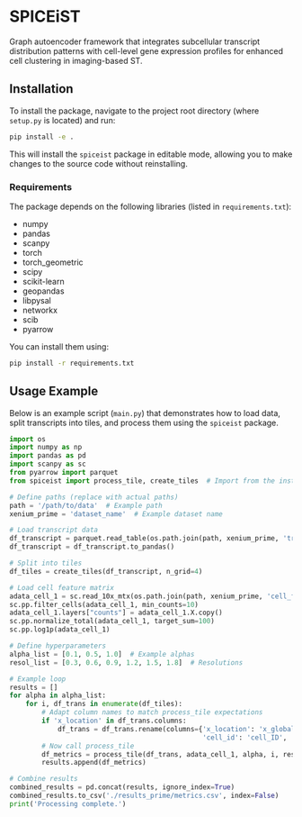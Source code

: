 # SPICEiST

Graph autoencoder framework that integrates subcellular transcript distribution patterns with cell-level gene expression profiles for enhanced cell clustering in imaging-based ST.

## Installation

To install the package, navigate to the project root directory (where `setup.py` is located) and run:

```bash
pip install -e .
```

This will install the `spiceist` package in editable mode, allowing you to make changes to the source code without reinstalling.

### Requirements

The package depends on the following libraries (listed in `requirements.txt`):

- numpy
- pandas
- scanpy
- torch
- torch_geometric
- scipy
- scikit-learn
- geopandas
- libpysal
- networkx
- scib
- pyarrow

You can install them using:

```bash
pip install -r requirements.txt
```

## Usage Example

Below is an example script (`main.py`) that demonstrates how to load data, split transcripts into tiles, and process them using the `spiceist` package.

```python
import os
import numpy as np
import pandas as pd
import scanpy as sc
from pyarrow import parquet
from spiceist import process_tile, create_tiles  # Import from the installed package

# Define paths (replace with actual paths)
path = '/path/to/data'  # Example path
xenium_prime = 'dataset_name'  # Example dataset name

# Load transcript data
df_transcript = parquet.read_table(os.path.join(path, xenium_prime, 'transcripts.parquet'))
df_transcript = df_transcript.to_pandas()

# Split into tiles
df_tiles = create_tiles(df_transcript, n_grid=4)

# Load cell feature matrix
adata_cell_1 = sc.read_10x_mtx(os.path.join(path, xenium_prime, 'cell_feature_matrix'))
sc.pp.filter_cells(adata_cell_1, min_counts=10)
adata_cell_1.layers["counts"] = adata_cell_1.X.copy()
sc.pp.normalize_total(adata_cell_1, target_sum=100)
sc.pp.log1p(adata_cell_1)

# Define hyperparameters
alpha_list = [0.1, 0.5, 1.0]  # Example alphas
resol_list = [0.3, 0.6, 0.9, 1.2, 1.5, 1.8]  # Resolutions

# Example loop
results = []
for alpha in alpha_list:
    for i, df_trans in enumerate(df_tiles):
        # Adapt column names to match process_tile expectations
        if 'x_location' in df_trans.columns:
            df_trans = df_trans.rename(columns={'x_location': 'x_global_px', 'y_location': 'y_global_px',
                                                'cell_id': 'cell_ID', 'feature_name': 'target'})
        # Now call process_tile
        df_metrics = process_tile(df_trans, adata_cell_1, alpha, i, resol_list, output_dir='./results_prime', mpp=1.0)
        results.append(df_metrics)

# Combine results
combined_results = pd.concat(results, ignore_index=True)
combined_results.to_csv('./results_prime/metrics.csv', index=False)
print('Processing complete.')
```
